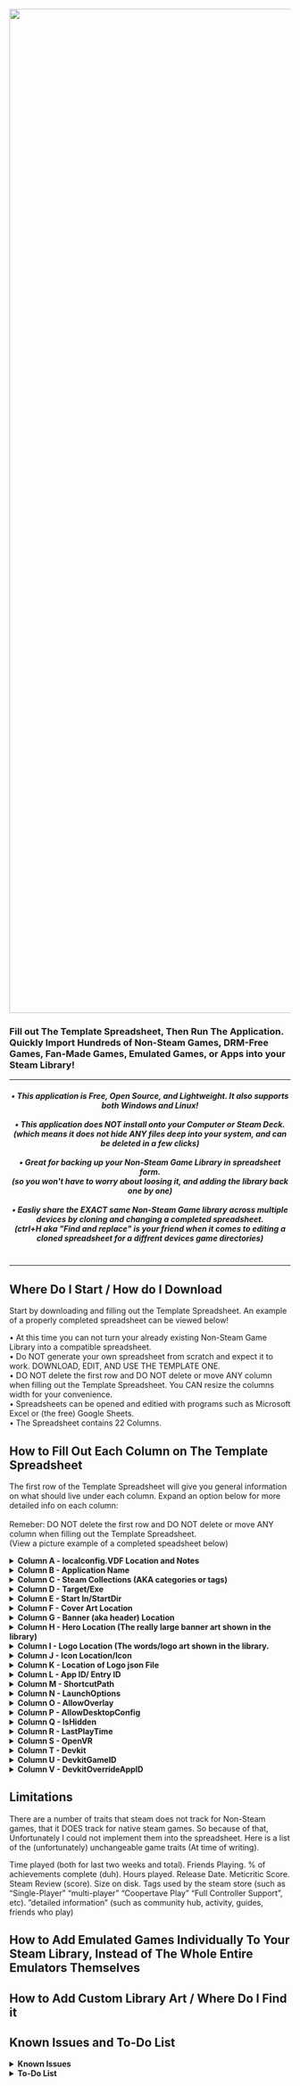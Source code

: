 <h1 align="center">
  <br>
  <a href="https://i.imgur.com/JBHWXnX.jpeg"><img src="https://i.imgur.com/JBHWXnX.jpg" alt="Spreedsheet To Non-Steam Games" width="1800"></a>
  <br>
</h1>

<h3 align="left"> Fill out The Template Spreadsheet, Then Run The Application. Quickly Import Hundreds of Non-Steam Games, DRM-Free Games, Fan-Made Games, Emulated Games, or Apps into your Steam Library!
</h3>
<hr>

<h5 align="center">
• This application is Free, Open Source, and Lightweight. It also supports both Windows and Linux! <br> <br>  
• This application does NOT install onto your Computer or Steam Deck. <br> 
(which means it does not hide ANY files deep into your system, and can be deleted in a few clicks) <br> <br> 
• Great for backing up your Non-Steam Game Library in spreadsheet form. <br>  
(so you won't have to worry about loosing it, and adding the library back one by one) <br> <br> 
• Easliy share the EXACT same Non-Steam Game library across multiple devices by cloning and changing a completed spreadsheet. <br>
(ctrl+H  aka  "Find and replace" is your friend when it comes to editing a cloned spreadsheet for a diffrent devices game directories) <br> <br> 
</h5> <hr>

## Where Do I Start / How do I Download
Start by downloading and filling out the Template Spreadsheet. An example of a properly completed spreadsheet can be viewed below!

• At this time you can not turn your already existing Non-Steam Game Library into a compatible spreadsheet. <br>
• Do NOT generate your own spreadsheet from scratch and expect it to work. DOWNLOAD, EDIT, AND USE THE TEMPLATE ONE.<br>
• DO NOT delete the first row and DO NOT delete or move ANY column when filling out the Template Spreadsheet. You CAN resize the columns width for your convenience.<br>
• Spreadsheets can be opened and editied with programs such as Microsoft Excel or (the free) Google Sheets. <br>
• The Spreadsheet contains 22 Columns. <br>


## How to Fill Out Each Column on The Template Spreadsheet

The first row of the Template Spreadsheet will give you general information on what should live under each column. Expand an option below for more detailed info on each column:<br><br>
Remeber: DO NOT delete the first row and DO NOT delete or move ANY column when filling out the Template Spreadsheet.<br> 
(View a picture example of a completed speadsheet below)<br>

<details><summary><b>Column A - localconfig.VDF Location and Notes</b></summary>
Column A Row 0 is extremely important, You are REQUIRED to paste the directory of your localconfig.vdf. This file can be found ...
Here is an example of what should be in the Column A Row 0:<br><br>
C:\Program Files (x86)\Steam\userdata\119139580\config\localconfig.vdf<br><br>
(ensure the "localconfig.vdf" is on the end of the directory, just like you can see above)<br>
After that is complete, you do not need to repeat this for subsequent rows. Instead, the other rows get ignored by the app and are great for your own notes and organization. For you Steam Deck or Linux users, try this for Column A Row 0:<br>
????/Steam/userdata/119139580/config/localconfig.vdf
</details>

<details><summary><b>Column B - Application Name</b></summary>
Type out the application name, no quotes needed. Examples comes in included in the (required) template Spreadsheet file.
</details>

<details><summary><b>Column C - Steam Collections (AKA categories or tags)</b></summary>
Tags (These are also known as collections, great for grouping your games together into categoires. YOU MUST CREATE THE CATEGORIES IN STEAM FIRST, at this time this spreedsheet will not do that for you. Examples comes in included in the (required) template Spreadsheet file. If you are unsure what Steam Collections are, then leave this row empty.
</details>

<details><summary><b>Column D - Target/Exe</b></summary>
This points to the exe of the Non-Steam game/app. Type out the exe’s directory surrounded by quotes. This is also where you can point to emulated games individually which is done in a slightly different way, More info on that is located further down. Examples comes in included in the (required) template Spreadsheet file.
</details>

<details><summary><b>Column E - Start In/StartDir</b></summary>
(The folder that the exe is located in) Type the folder directory of the exe in quotes. Examples comes in included in the (required) template Spreadsheet file.
</details>

<details><summary><b>Column F - Cover Art Location</b></summary>
This column allows you to fill out the look of that Vertical "book-like" cover art which is shown in the library (AKA "p"). Type out the directory of the file of your device (example: C:\Users\Name\Pictures\Pic.png) followed by .cover, then by the file extension.
The app will copy, paste, then rename the copy of that picture into the following folder (...\Steam\userdata\USER_ID\config\grid). PNG and JPG/JPEG and GIF’s are supported
At this time the app does not support links to images but I am looking into adding this feature which will be very useful for pointing to a steamGrid photo. (Note if/when support for this feature comes it will download the image onto your device and place it in the steam folder it needs to be in to show up in your library) Examples comes in included in the (required) template Spreadsheet file. If you are unsure about what a Steam games cover art is, or don't want it applied, then leave this row empty. 
</details>

<details><summary><b>Column G - Banner (aka header) Location</b></summary>
This column allows you to fill out the Horizontal art shown in the library. Type out the directory of the file of your device (example: C:\Users\Name\Pictures\Pic.png) followed by .banner, then by the file extension.
The app will copy, paste, then rename the copy of that picture into the following folder (...\Steam\userdata\USER_ID\config\grid). One time for the steam desktop library and a second time for the steam big picture library. After Steam OS's look replaces big picture this may need to be updated. PNG and JPG/JPEG and GIF’s are supported
At this time the app does not support links to images but I am looking into adding this feature which will be very useful for pointing to a steamGrid photo. (Note if/when support for this feature comes it will download the image onto your device and place it in the steam folder it needs to be in to show up in your library) Examples comes in included in the (required) template Spreadsheet file. If you are unsure about what a Steam games banner art is, or don't want it applied, then leave this row empty. 
</details>

<details><summary><b>Column H - Hero Location (The really large banner art shown in the library)</b></summary>
This column is for applying that really wide banner art that is shown on a games launch page from the library. Type out the directory of the file of your device (example: C:\Users\Name\Pictures\Pic.png) followed by .hero, then by the file extension.
The app will copy, paste, then rename the copy of that picture into the following folder (...\Steam\userdata\USER_ID\config\grid). PNG and JPG/JPEG and GIF’s are supported
At this time the app does not support links to images but I am looking into adding this feature which will be very useful for pointing to a steamGrid photo. (Note if/when support for this feature comes it will download the image onto your device and place it in the steam folder it needs to be in to show up in your library) Examples comes in included in the (required) template Spreadsheet file. If you are unsure about what a Steam games hero art is, or dont want it applied, then leave this row empty.
</details>

<details><summary><b>Column I - Logo Location (The words/logo art shown in the library.</b></summary>
This column is for applying the logo that shows up on the launch page for the game in your library, These logos are typically the title of the game. (example: C:\Users\Name\Pictures\Pic.png) followed by .logo, then by the file extention.
The app will copy, paste, then rename the copy of that picture into the following folder (...\Steam\userdata\USER_ID\config\grid). PNG and JPG/JPEG and GIF’s are supported
At this time the app does not support links to images but I am looking into adding this feature which will be very useful for pointing to a steamGrid photo. (Note if/when support for this feature comes it will downloaded the image onto your device and place it in the steam folder it needs to be in to show up in your library) Examples comes in included in the (required) template Spreadsheet file. If you are unsure about what a Steam games logo art is, or dont want it applied, then leave this row empty. 
</details>

<details><summary><b>Column J - Icon Location/Icon</b></summary>
This column is for applying the Small "box" icon that appears next to the name your Steam library on desktop Steam (The art appears if you create a shortcut for your non-steam game on the desktop). Type out the directory of the file of your device (example: C:\Users\Name\Pictures\Pic.png) followed by .cover, then by the file extention.
The app will copy, paste, then rename the copy of that picture into the following folder (...\Steam\userdata\USER_ID\config\grid). PNG and JPG/JPEG and GIF’s are supported
At this time the app does not support links to images but I am looking into adding this feature which will be very useful for pointing to a steamGrid photo. (Note if/when support for this feature comes it will downloaded the image onto your device and place it in the steam folder it needs to be in to show up in your library) Examples comes in included in the (required) template Spreadsheet file. If you are unsure about what a Steam games cover icon art is, or dont want it applied, then leave this row empty. 
</details>

<details><summary><b>Column K - Location of Logo json File</b></summary>
A json file is used to adjust the logo position. Type out the directory of the file with the file extension. If you are unsure about what a Steam games cover art is, or don't want it applied, then leave this row empty.
</details>

<details><summary><b>Column L - App ID/ Entry ID</b></summary>
Please leave this row completely empty.  int 10 chars
</details>

<details><summary><b>Column M - ShortcutPath</b></summary>
Unknown. Might be Vestigial. It's safe to leave this row empty and appears empty in the template spreadsheet.
</details>

<details><summary><b>Column N - LaunchOptions</b></summary>
Enter any launch options here. If unsure leave this row empty as seen in the template spreadsheet.
</details>

<details><summary><b>Column O - AllowOverlay</b></summary>
This column detemns weather or not the steam overlay should be enabled or disabled. The steam overlay is that menu that appears overtop of games when the controllers home button is pressed. 0 stands for off (disabled), while 1 stands for on (enabled). This is useful as very rarely some non steam games will crash when the steam overlay is active/activated. This setting actually might also be vestigial, and require testing. The example seen in the template spreadsheet enables the steam overlay for every game, which is what users would typically want, so if you are unsure just set all your rows to 1 under this column.
</details>

<details><summary><b>Column P - AllowDesktopConfig</b></summary>
Just type either a 0 or 1
</details>

<details><summary><b>Column Q - IsHidden</b></summary>
Might be Vestigial, Just Type either a 0 or 1. Enter zero if unsure
</details>

<details><summary><b>Column R - LastPlayTime</b></summary>
Might be Vestigial, Just Type either a 0 or 1. Enter zero if unsure
</details>

<details><summary><b>Column S - OpenVR</b></summary>
I believe that this option. Just Type either a 0 or 1, If unsure enter 0
</details>

<details><summary><b>Column T - Devkit</b></summary>
Unknown. Possibley an Int Number. It's safe to enter enter zero in the rows you create under this column.
</details>

<details><summary><b>Column U - DevkitGameID</b></summary>
Unknown at this time. It's safe to leave the rows under this column empty.
</details>

<details><summary><b>Column V - DevkitOverrideAppID</b></summary>
Unknown at this time. It's safe to enter zero
</details>

## Limitations

There are a number of traits that steam does not track for Non-Steam games, that it DOES track for native steam games. So because of that, Unfortunately I could not implement them into the spreadsheet. Here is a list of the (unfortunately) unchangeable game traits (At time of writing).  

Time played (both for last two weeks and total).  Friends Playing.   % of achievements complete (duh).   Hours played.   Release Date.   Meticritic Score.   Steam Review (score).   Size on disk.   Tags used by the steam store (such as “Single-Player” “multi-player” “Coopertave Play” “Full Controller Support”, etc).    ”detailed information” (such as community hub, activity, guides, friends who play)

## How to Add Emulated Games Individually To Your Steam Library, Instead of The Whole Entire Emulators Themselves

## How to Add Custom Library Art / Where Do I Find it

## Known Issues and To-Do List

<details><summary><b>Known Issues</b></summary>
• Unknown at this time.
</details>

<details><summary><b>To-Do List</b></summary>
• Exisiting Steam Addon-Library TO Spreadsheet Functionality <br>
• Mac Support <br>
• Playnite Support <br>
</details>
